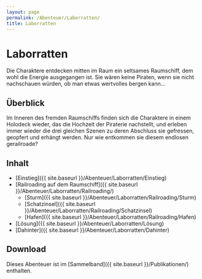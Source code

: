 ```yaml
---
layout: page
permalink: /Abenteuer/Laborratten/
title: Laborratten
---
```


# Laborratten

Die Charaktere entdecken mitten im Raum ein seltsames Raumschiff, dem wohl die Energie ausgegangen ist. Sie wären keine Piraten, wenn sie nicht nachschauen würden, ob man etwas wertvolles bergen kann…

## Überblick

Im Inneren des fremden Raumschiffs finden sich die Charaktere in einem Holodeck wieder, das die Hochzeit der Piraterie nachstellt, und erleben immer wieder die drei gleichen Szenen zu deren Abschluss sie gefressen, geopfert und erhängt werden. Nur wie entkommen sie diesem endlosen gerailroade?

## Inhalt

- [Einstieg]({{ site.baseurl }}/Abenteuer/Laborratten/Einstieg)
- [Railroading auf dem Raumschiff]({{ site.baseurl }}/Abenteuer/Laborratten/Railroading/)
  - [Sturm]({{ site.baseurl }}/Abenteuer/Laborratten/Railroading/Sturm)
  - [Schatzinsel]({{ site.baseurl }}/Abenteuer/Laborratten/Railroading/Schatzinsel)
  - [Hafen]({{ site.baseurl }}/Abenteuer/Laborratten/Railroading/Hafen)
- [Lösung]({{ site.baseurl }}/Abenteuer/Laborratten/Lösung)
- [Dahinter]({{ site.baseurl }}/Abenteuer/Laborratten/Dahinter)

## Download

Dieses Abenteuer ist im [Sammelband]({{ site.baseurl }}/Publikationen/) enthalten.
